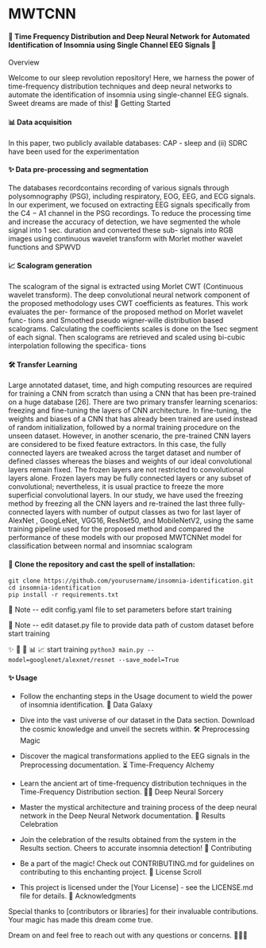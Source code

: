 # MWTCNN


#### 🌟 Time Frequency Distribution and Deep Neural Network for Automated Identification of Insomnia using Single Channel EEG Signals 🌙
Overview

Welcome to our sleep revolution repository! Here, we harness the power of time-frequency distribution techniques and deep neural networks to automate the identification of insomnia using single-channel EEG signals. Sweet dreams are made of this!
🚀 Getting Started


#### 📊 Data acquisition 

In this paper, two publicly available databases: CAP - sleep and (ii) SDRC have been used for the experimentation

#### ✨ Data pre-processing and segmentation

The databases recordcontains recording of various signals
through polysomnography (PSG), including respiratory, EOG,
EEG, and ECG signals. In our experiment, we focused on
extracting EEG signals specifically from the C4 − A1 channel
in the PSG recordings. To reduce the processing time and
increase the accuracy of detection, we have segmented the
whole signal into 1 sec. duration and converted these sub-
signals into RGB images using continuous wavelet transform
with Morlet mother wavelet functions and SPWVD

#### 📈 Scalogram generation

The scalogram of the signal is extracted using Morlet
CWT (Continuous wavelet transform). The deep convolutional
neural network component of the proposed methodology uses
CWT coefficients as features. This work evaluates the per-
formance of the proposed method on Morlet wavelet func-
tions and Smoothed pseudo wigner-wille distribution based
scalograms. Calculating the coefficients scales is done on the
1sec segment of each signal. Then scalograms are retrieved
and scaled using bi-cubic interpolation following the specifica-
tions

#### 🛠️ Transfer Learning

Large annotated dataset, time, and high computing resources
are required for training a CNN from scratch than using
a CNN that has been pre-trained on a huge database [26].
There are two primary transfer learning scenarios: freezing
and fine-tuning the layers of CNN architecture. In fine-tuning,
the weights and biases of a CNN that has already been
trained are used instead of random initialization, followed by
a normal training procedure on the unseen dataset. However,
in another scenario, the pre-trained CNN layers are considered
to be fixed feature extractors. In this case, the fully connected
layers are tweaked across the target dataset and number of
defined classes whereas the biases and weights of our ideal
convolutional layers remain fixed. The frozen layers are not
restricted to convolutional layers alone. Frozen layers may
be fully connected layers or any subset of convolutional;
nevertheless, it is usual practice to freeze the more superficial
convolutional layers. In our study, we have used the freezing
method by freezing all the CNN layers and re-trained the last
three fully-connected layers with number of output classes
as two for last layer of AlexNet , GoogLeNet,
VGG16, ResNet50, and MobileNetV2, using
the same training pipeline used for the proposed method and
compared the performance of these models with our proposed
MWTCNNet model for classification between normal and
insomniac scalogram

#### 🎲 Clone the repository and cast the spell of installation:

```
git clone https://github.com/yourusername/insomnia-identification.git
cd insomnia-identification
pip install -r requirements.txt
```

🚀 Note -- edit config.yaml file to set parameters before start training

🚀 Note -- edit dataset.py file to provide data path of custom dataset before start training

✨ 🧠  🎲  📊 📈 start training
 ```python3 main.py --model=googlenet/alexnet/resnet --save_model=True```
 
#### ✨ Usage

* Follow the enchanting steps in the Usage document to wield the power of insomnia identification.
🌌 Data Galaxy

* Dive into the vast universe of our dataset in the Data section. Download the cosmic knowledge and unveil the secrets within.
🛠️ Preprocessing Magic

* Discover the magical transformations applied to the EEG signals in the Preprocessing documentation.
⏳ Time-Frequency Alchemy

* Learn the ancient art of time-frequency distribution techniques in the Time-Frequency Distribution section.
🧙‍♂️ Deep Neural Sorcery

* Master the mystical architecture and training process of the deep neural network in the Deep Neural Network documentation.
🎉 Results Celebration

* Join the celebration of the results obtained from the system in the Results section. Cheers to accurate insomnia detection!
🤝 Contributing

* Be a part of the magic! Check out CONTRIBUTING.md for guidelines on contributing to this enchanting project.
📜 License Scroll

* This project is licensed under the [Your License] - see the LICENSE.md file for details.
🙏 Acknowledgments

Special thanks to [contributors or libraries] for their invaluable contributions. Your magic has made this dream come true.

Dream on and feel free to reach out with any questions or concerns. 🌌💤✨
